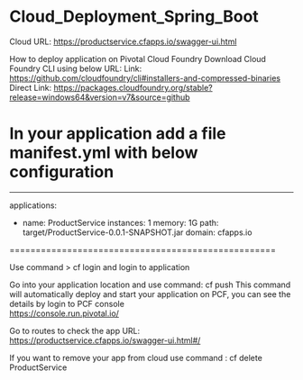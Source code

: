 # Cloud_Deployment_Spring_Boot

Cloud URL: https://productservice.cfapps.io/swagger-ui.html

How to deploy application on Pivotal Cloud Foundry
Download Cloud Foundry CLI using below URL:
Link: https://github.com/cloudfoundry/cli#installers-and-compressed-binaries
Direct Link: https://packages.cloudfoundry.org/stable?release=windows64&version=v7&source=github

In your application add a file manifest.yml with below configuration
=====================================================================
---
applications:
- name: ProductService
  instances: 1
  memory: 1G
  path: target/ProductService-0.0.1-SNAPSHOT.jar
  domain: cfapps.io

===================================================  

Use command > cf login  and login to application

Go into your application location and use command: cf push
This command will automatically deploy and start your application on PCF, you can see the details by login to PCF console  
https://console.run.pivotal.io/

Go to routes to check the app URL:  https://productservice.cfapps.io/swagger-ui.html#/

If you want to remove your app from cloud use command  : cf delete ProductService
